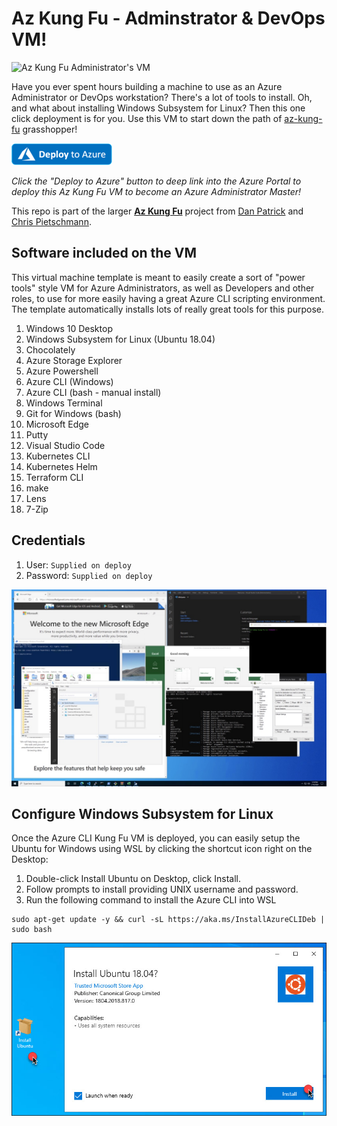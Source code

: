 # Az Kung Fu - Adminstrator & DevOps VM!

![Az Kung Fu Administrator's VM](https://i2.wp.com/build5nines.com/wp-content/uploads/2020/02/Azure-CLI-KungFu-VM-Featured_Image.jpg?resize=270%2C181&ssl=1 "Az Kung Fu Administrator's VM")

Have you ever spent hours building a machine to use as an Azure Administrator or DevOps workstation? There's a lot of tools to install. Oh, and what about installing Windows Subsystem for Linux?  Then this one click deployment is for you.  Use this VM to start down the path of [az-kung-fu](https://github.com/build5nines/az-kung-fu) grasshopper!

<a href="https://portal.azure.com/#create/Microsoft.Template/uri/https%3A%2F%2Fraw.githubusercontent.com%2FBuild5Nines%2Faz-kung-fu-vm%2Fmaster%2Fazure-deploy.json" target="_blank">
    <img src="media/Deploy-to-Azure-button.png"/>
</a>

_Click the "Deploy to Azure" button to deep link into the Azure Portal to deploy this Az Kung Fu VM to become an Azure Administrator Master!_

This repo is part of the larger [**Az Kung Fu**](http://github.com/build5nines/az-kung-fu) project from [Dan Patrick](https://build5nines.com/author/deltadan) and [Chris Pietschmann](https://build5nines.com/author/crpietschmann/).

## Software included on the VM

This virtual machine template is meant to easily create a sort of "power tools" style VM for Azure Administrators, as well as Developers and other roles, to use for more easily having a great Azure CLI scripting environment. The template automatically installs lots of really great tools for this purpose.

1. Windows 10 Desktop
1. Windows Subsystem for Linux (Ubuntu 18.04)
1. Chocolately
1. Azure Storage Explorer
1. Azure Powershell
1. Azure CLI (Windows)
1. Azure CLI (bash - manual install)
1. Windows Terminal
1. Git for Windows (bash)
1. Microsoft Edge
1. Putty
1. Visual Studio Code
1. Kubernetes CLI
1. Kubernetes Helm
1. Terraform CLI
1. make
1. Lens
1. 7-Zip

## Credentials
1. User: `Supplied on deploy`
1. Password: `Supplied on deploy`

![az-kung-fu-vm screnshot with apps shown](media/az-kung-fu-vm-screenshot-all-apps.jpg "az-kung-fu-vm screnshot with apps shown")

## Configure Windows Subsystem for Linux

Once the Azure CLI Kung Fu VM is deployed, you can easily setup the Ubuntu for Windows using WSL by clicking the shortcut icon right on the Desktop:

1. Double-click Install Ubuntu on Desktop, click Install.
1. Follow prompts to install providing UNIX username and password.
1. Run the following command to install the Azure CLI into WSL

```
sudo apt-get update -y && curl -sL https://aka.ms/InstallAzureCLIDeb | sudo bash
```

![alt text](https://github.com/build5nines/az-kung-fu-vm/blob/master/media/wsl.jpg "Configure Ubuntu for Windows")
